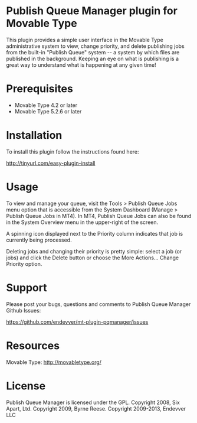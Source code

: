 # Publish Queue Manager plugin for Movable Type

This plugin provides a simple user interface in the Movable Type administrative
system to view, change priority, and delete publishing jobs from the built-in
"Publish Queue" system -- a system by which files are published in the
background. Keeping an eye on what is publishing is a great way to understand
what is happening at any given time!

# Prerequisites

* Movable Type 4.2 or later
* Movable Type 5.2.6 or later

# Installation

To install this plugin follow the instructions found here:

http://tinyurl.com/easy-plugin-install

# Usage

To view and manage your queue, visit the Tools > Publish Queue Jobs menu option
that is accessible from the System Dashboard (Manage > Publish Queue Jobs in
MT4). In MT4, Publish Queue Jobs can also be found in the System Overview menu
in the upper-right of the screen.

A spinning icon displayed next to the Priority column indicates that job is
currently being processed.

Deleting jobs and changing their priority is pretty simple: select a job (or
jobs) and click the Delete button or choose the More Actions... Change Priority
option.

# Support

Please post your bugs, questions and comments to Publish Queue Manager Github
Issues:

  https://github.com/endevver/mt-plugin-pqmanager/issues

# Resources

Movable Type: http://movabletype.org/

# License

Publish Queue Manager is licensed under the GPL.
Copyright 2008, Six Apart, Ltd.
Copyright 2009, Byrne Reese.
Copyright 2009-2013, Endevver LLC
